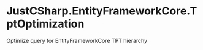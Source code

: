 # JustCSharp.EntityFrameworkCore.TptOptimization
Optimize query for EntityFrameworkCore TPT hierarchy
